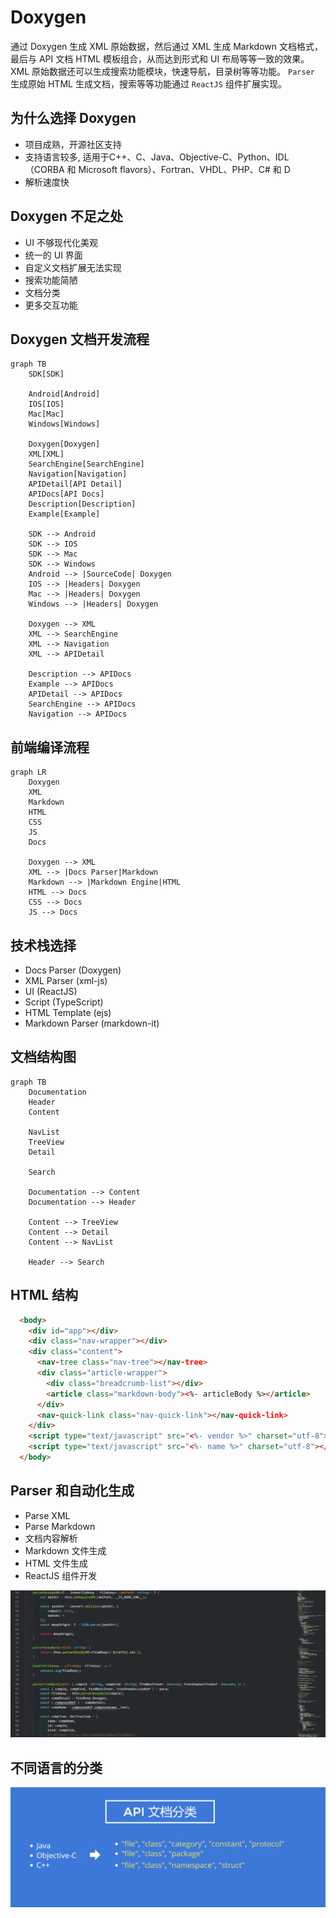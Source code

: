 # Doxygen
通过 Doxygen 生成 XML 原始数据，然后通过 XML 生成 Markdown 文档格式，最后与 API 文档 HTML 模板组合，从而达到形式和 UI 布局等等一致的效果。
XML 原始数据还可以生成搜索功能模块，快速导航，目录树等等功能。
`Parser` 生成原始 HTML 生成文档，搜索等等功能通过 `ReactJS` 组件扩展实现。

## 为什么选择 Doxygen
- 项目成熟，开源社区支持
- 支持语言较多, 适用于C++、C、Java、Objective-C、Python、IDL（CORBA 和 Microsoft flavors）、Fortran、VHDL、PHP、C# 和 D
- 解析速度快

## Doxygen 不足之处
- UI 不够现代化美观
- 统一的 UI 界面
- 自定义文档扩展无法实现
- 搜索功能简陋
- 文档分类
- 更多交互功能

## Doxygen 文档开发流程
```mermaid
graph TB
    SDK[SDK]

    Android[Android]
    IOS[IOS]
    Mac[Mac]
    Windows[Windows]

    Doxygen[Doxygen]
    XML[XML]
    SearchEngine[SearchEngine]
    Navigation[Navigation]
    APIDetail[API Detail]
    APIDocs[API Docs]
    Description[Description]
    Example[Example]

    SDK --> Android
    SDK --> IOS
    SDK --> Mac
    SDK --> Windows
    Android --> |SourceCode| Doxygen
    IOS --> |Headers| Doxygen
    Mac --> |Headers| Doxygen
    Windows --> |Headers| Doxygen

    Doxygen --> XML
    XML --> SearchEngine
    XML --> Navigation
    XML --> APIDetail

    Description --> APIDocs
    Example --> APIDocs
    APIDetail --> APIDocs
    SearchEngine --> APIDocs
    Navigation --> APIDocs
```

## 

## 前端编译流程
```mermaid
graph LR
    Doxygen
    XML
    Markdown
    HTML
    CSS
    JS
    Docs

    Doxygen --> XML
    XML --> |Docs Parser|Markdown
    Markdown --> |Markdown Engine|HTML
    HTML --> Docs
    CSS --> Docs
    JS --> Docs
```

## 技术栈选择
- Docs Parser  (Doxygen)
- XML Parser (xml-js)
- UI (ReactJS)
- Script (TypeScript)
- HTML Template (ejs)
- Markdown Parser (markdown-it)

## 文档结构图
```mermaid
graph TB
    Documentation
    Header
    Content

    NavList
    TreeView
    Detail

    Search

    Documentation --> Content
    Documentation --> Header

    Content --> TreeView
    Content --> Detail
    Content --> NavList

    Header --> Search
```

## HTML 结构
```html
  <body>
    <div id="app"></div>
    <div class="nav-wrapper"></div>
    <div class="content">
      <nav-tree class="nav-tree"></nav-tree>
      <div class="article-wrapper">
        <div class="breadcrumb-list"></div>
        <article class="markdown-body"><%- articleBody %></article>
      </div>
      <nav-quick-link class="nav-quick-link"></nav-quick-link>
    </div>
    <script type="text/javascript" src="<%- vendor %>" charset="utf-8"></script>
    <script type="text/javascript" src="<%- name %>" charset="utf-8"></script>
  </body>
```

## Parser 和自动化生成
- Parse XML
- Parse Markdown
- 文档内容解析
- Markdown 文件生成 
- HTML 文件生成
- ReactJS 组件开发

![Parser](/assets/parser.png)

## 不同语言的分类
![API Compound](/assets/api-compound.png)
